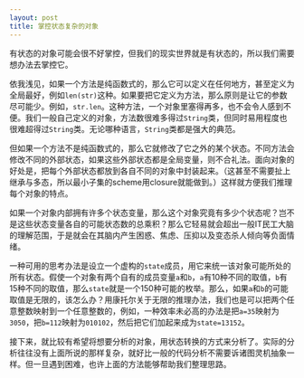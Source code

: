 ```yaml
---
layout: post
title: 掌控状态复杂的对象
---
```


有状态的对象可能会很不好掌控，但我们的现实世界就是有状态的，所以我们需要想办法去掌控它。

依我浅见，如果一个方法是纯函数式的，那么它可以定义在任何地方，甚至定义为全局最好，例如`len(str)`这种。如果要把它定义为方法，那么原则是让它的参数尽可能少。例如，`str.len`。这种方法，一个对象里塞得再多，也不会令人感到不便。我们一般自己定义的对象，方法数很难多得过`String`类，但同时易用程度也很难超得过`String`类。无论哪种语言，`String`类都是强大的典范。

但如果一个方法不是纯函数式的，那么它就修改了它之外的某个状态。不同方法会修改不同的外部状态，如果这些外部状态都是全局变量，则不合礼法。面向对象的好处是，把每个外部状态都放到各自不同的对象中封装起来。（这甚至不需要扯上继承与多态，所以最小子集的scheme用closure就能做到。）这样就方便我们推理每个对象的特点。

如果一个对象内部拥有许多个状态变量，那么这个对象究竟有多少个状态呢？岂不是这些状态变量各自的可能状态数的总乘积？那么它轻易就会超出一般IT民工大脑的理解范围，于是就会在其脑内产生困惑、焦虑、压抑以及变态杀人倾向等负面情绪。

一种可用的思考办法是设立一个虚构的`state`成员，用它来统一该对象可能所处的所有状态。假使一个对象有两个自有的成员变量`a`和`b`，`a`有10种不同的取值，`b`有15种不同的取值，那么`state`就是一个150种可能的枚举。那么，如果`a`和`b`的可能取值是无限的，该怎么办？用康托尔关于无限的推理办法，我们也是可以把两个任意整数映射到一个任意整数的，例如，一种效率未必高的办法是把`a=35`映射为`3050`，把`b=112`映射为`010102`，然后把它们加起来成为`state=13152`。

接下来，就比较有希望将想要分析的对象，用状态转换的方式来分析了。实际的分析往往没有上面所说的那样复杂，就好比一般的代码分析不需要诉诸图灵机抽象一样。但一旦遇到困难，也许上面的方法能够帮助我们整理思路。
